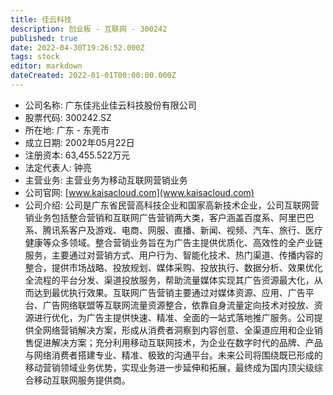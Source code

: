 ```yaml
---
title: 佳云科技
description: 创业板 - 互联网 - 300242
published: true
date: 2022-04-30T19:26:52.000Z
tags: stock
editor: markdown
dateCreated: 2022-01-01T00:00:00.000Z
---
```


- 公司名称: 广东佳兆业佳云科技股份有限公司
- 股票代码: 300242.SZ
- 所在地: 广东 - 东莞市
- 成立日期: 2002年05月22日
- 注册资本: 63,455.522万元
- 法定代表人: 钟亮
- 主营业务: 主营业务为移动互联网营销业务
- 公司官网: [www.kaisacloud.com](www.kaisacloud.com)
- 公司介绍: 公司是广东省民营高科技企业和国家高新技术企业，公司互联网营销业务包括整合营销和互联网广告营销两大类，客户涵盖百度系、阿里巴巴系、腾讯系客户及游戏、电商、网服、直播、新闻、视频、汽车、旅行、医疗健康等众多领域。整合营销业务旨在为广告主提供优质化、高效性的全产业链服务，主要通过对营销方式、用户行为、智能化技术、热门渠道、传播内容的整合，提供市场战略、投放规划、媒体采购、投放执行、数据分析、效果优化全流程的平台分发、渠道投放服务，帮助流量媒体实现其广告资源最大化，从而达到最优执行效果。互联网广告营销主要通过对媒体资源、应用、广告平台、广告网络联盟等互联网流量资源整合，依靠自身流量定向技术对投放、资源进行优化，为广告主提供快速、精准、全面的一站式落地推广服务。公司提供全网络营销解决方案，形成从消费者洞察到内容创意、全渠道应用和企业销售促进解决方案；充分利用移动互联网技术，为企业在数字时代的品牌、产品与网络消费者搭建专业、精准、极致的沟通平台。未来公司将围绕既已形成的移动营销领域业务优势，实现业务进一步延伸和拓展，最终成为国内顶尖级综合移动互联网服务提供商。


